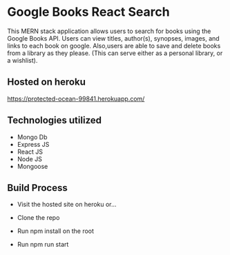 # Google Books React Search

This MERN stack application allows users to search for books using the Google Books API. Users can view titles, author(s), synopses, images, and links to each book on google. Also,users are able to save and delete books from a library as they please. (This can serve either as a personal library, or a wishlist).

## Hosted on heroku

https://protected-ocean-99841.herokuapp.com/

## Technologies utilized
 - Mongo Db
 - Express JS
 - React JS
 - Node JS
 - Mongoose


## Build Process

 - Visit the hosted site on heroku or...

 - Clone the repo
 - Run npm install on the root
 - Run npm run start